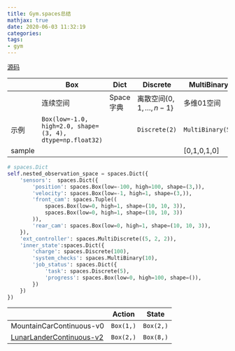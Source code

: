 ```yaml
---
title: Gym.spaces总结
mathjax: true
date: 2020-06-03 11:32:19
categories:
tags:
- gym
---
```


[源码](https://github.com/openai/gym/tree/master/gym/spaces)


<!-- more -->

||Box|Dict|Discrete|MultiBinary|MultiDiscrete|Tuple|
|-|-|-|-|-|-|-|
||连续空间|Space字典|离散空间$\{ 0, 1, \dots, n-1 \}$|多维01空间|多维离散空间（游戏控制器）|Space元组|
|示例|`Box(low=-1.0, high=2.0, shape=(3, 4), dtype=np.float32)`||`Discrete(2)`|`MultiBinary(5)`|`MultiDiscrete([ 5, 2, 2 ])`|`Tuple((spaces.Discrete(2), spaces.Discrete(3)))`|
|sample||||[0,1,0,1,0]||(0, 2)|

```py
# spaces.Dict
self.nested_observation_space = spaces.Dict({
    'sensors':  spaces.Dict({
        'position': spaces.Box(low=-100, high=100, shape=(3,)),
        'velocity': spaces.Box(low=-1, high=1, shape=(3,)),
        'front_cam': spaces.Tuple((
            spaces.Box(low=0, high=1, shape=(10, 10, 3)),
            spaces.Box(low=0, high=1, shape=(10, 10, 3))
        )),
        'rear_cam': spaces.Box(low=0, high=1, shape=(10, 10, 3)),
    }),
    'ext_controller': spaces.MultiDiscrete((5, 2, 2)),
    'inner_state':spaces.Dict({
        'charge': spaces.Discrete(100),
        'system_checks': spaces.MultiBinary(10),
        'job_status': spaces.Dict({
            'task': spaces.Discrete(5),
            'progress': spaces.Box(low=0, high=100, shape=()),
        })
    })
})
```

||Action|State|
|-|-|-|
|MountainCarContinuous-v0|`Box(1,)`|`Box(2,)`|
|[LunarLanderContinuous-v2](https://github.com/openai/gym/blob/3bd5ef71c2ca3766a26c3dacf87a33a9390ce1e6/gym/envs/box2d/lunar_lander.py)|`Box(2,)`|`Box(8,)`|